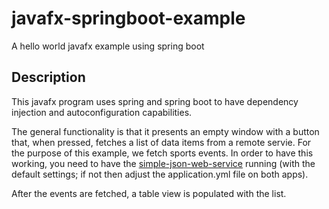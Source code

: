 # javafx-springboot-example
A hello world javafx example using spring boot

## Description
This javafx program uses spring and spring boot to have dependency injection
and autoconfiguration capabilities.

The general functionality is that it presents an empty window with
a button that, when pressed, fetches a list of data items from a remote
servie. For the purpose of this example, we fetch sports events. In order to have
this working, you need to have the [simple-json-web-service](https://github.com/spyridon-ninos/simple-json-web-service)
running (with the default settings; if not then adjust the application.yml
file on both apps).

After the events are fetched, a table view is populated with the list.


